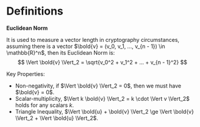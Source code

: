 # Definitions

**Euclidean Norm**

It is used to measure a vector length in cryptography circumstances, assuming there is a vector $\bold{v} = (v_0, v_1, ..., v_{n - 1}) \in \mathbb{R}^n$, then its Euclidean Norm is:
$$
\Vert \bold{v} \Vert_2 = \sqrt{v_0^2 + v_1^2 + ... + v_{n - 1}^2}
$$

Key Properties:
- Non-negativity, if $\Vert \bold{v} \Vert_2 = 0$, then we must have $\bold{v} = 0$.
- Scalar-multiplicity, $\Vert k \bold{v} \Vert_2 = k \cdot \Vert v \Vert_2$ holds for any scalars $k$.
- Triangle Inequality, $\Vert \bold{u} + \bold{v} \Vert_2 \ge \Vert \bold{v} \Vert_2 + \Vert \bold{u} \Vert_2$.


